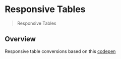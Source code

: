 # Responsive Tables

[Squiz Boilerplate]: https://gitlab.squiz.net/boilerplate/squiz-boilerplate

> Responsive Tables

## Overview

Responsive table conversions based on this [codepen](http://codepen.io/geoffyuen/pen/FCBEg)